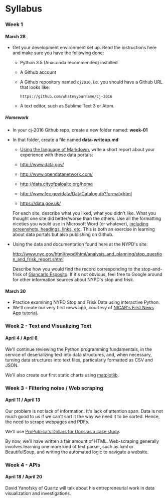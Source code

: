 
# Syllabus

### Week 1 

#### March 28 

- Get your development environment set up. Read the instructions here and make sure you have the following done:
  + Python 3.5 (Anaconda recommended) installed
  + A Github account
  + A Github repository named `cj2016`, i.e. you should have a Github URL that looks like:
   
        https://github.com/whatevyourname/cj-2016


  + A text editor, such as Sublime Text 3 or Atom.


##### Homework

- In your cj-2016 Github repo, create a new folder named: __week-01__
- In that folder, create a file named __data-writeup.md__
  - [Using the language of Markdown](https://guides.github.com/features/mastering-markdown/), write a short report about your experience with these data portals:

  - http://www.data.gov/
  - http://www.opendatanetwork.com/
  - http://data.cityofpaloalto.org/home
  - http://www.fec.gov/data/DataCatalog.do?format=html
  - https://data.gov.uk/

  For each site, describe what you liked, what you didn't like. What you thought one site did better/worse than the others. Use all the formatting niceties you would use in Microsoft Word (or whatever), [including screenshots, headings, links, etc](https://guides.github.com/features/mastering-markdown/). This is both an exercise in learning about data portals but also publishing on Github.

- Using the data and documentation found here at the NYPD's site:

  http://www.nyc.gov/html/nypd/html/analysis_and_planning/stop_question_and_frisk_report.shtml

  Describe how you would find the record corresponding to the stop-and-frisk of [Giancarlo Esposito](http://www.thewrap.com/tv/article/breaking-bads-giancarlo-esposito-and-healing-power-gus-fring-44131?page=0,1). If it's not obvious, feel free to Google around for other information sources about NYPD's stop and frisk.


#### March 30


- Practice examining NYPD Stop and Frisk Data using interactive Python.
- We'll create our very first news app, courtesy of [NICAR's First News App tutorial](http://first-news-app.readthedocs.org/en/latest/). 



### Week 2 - Text and Visualizing Text

#### April 4 / April 6

We'll continue reviewing the Python programming fundamentals, in the service of deserializing text into data structures, and, when necessary, turning data structures into text files, particularly formatted as CSV and JSON.

We'll also create our first static charts using [matplotlib](http://www.labri.fr/perso/nrougier/teaching/matplotlib/matplotlib.html).

### Week 3 - Filtering noise / Web scraping

#### April 11 / April 13


Our problem is not lack of information. It's lack of attention span. Data is not much good to us if we can't sort it the way we need it to be sorted. Hence, the need to scrape webpages and PDFs.

We'll use <a href="https://projects.propublica.org/docdollars/">ProPublica's Dollars for Docs as a case study</a>.

By now, we'll have written a fair amount of HTML. Web-scraping generally involves learning one more kind of text parser, such as lxml or BeautifulSoup, and writing the automated logic to navigate a website.




### Week 4 - APIs

#### April 18 / April 20

David Yanofsky of Quartz will talk about his entrepreneurial work in data visualization and investigations.







<!-- ### Week 5 

#### April 25 / April 27


### Week 6 

#### May 2 / May 4


### Week 7 

#### May 9 / May 11


### Week 8 

#### May 16 / May 18


### Week 9 

#### May 23 / May 25


### Week 10 

#### May 30 / June 1
 -->
